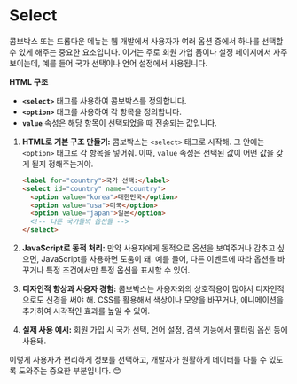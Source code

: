 # Select

콤보박스 또는 드롭다운 메뉴는 웹 개발에서 사용자가 여러 옵션 중에서 하나를 선택할 수 있게 해주는 중요한 요소입니다. 이거는 주로 회원 가입 폼이나 설정 페이지에서 자주 보이는데, 예를 들어 국가 선택이나 언어 설정에서 사용됩니다.

**HTML 구조**

- **`<select>`** 태그를 사용하여 콤보박스를 정의합니다.
- **`<option>`** 태그를 사용하여 각 항목을 정의합니다.
- **`value`** 속성은 해당 항목이 선택되었을 때 전송되는 값입니다.
1. **HTML로 기본 구조 만들기:**
콤보박스는 `<select>` 태그로 시작해. 그 안에는 `<option>` 태그로 각 항목을 넣어줘. 이때, `value` 속성은 선택된 값이 어떤 값을 갖게 될지 정해주는거야.
    
    ```html
    <label for="country">국가 선택:</label>
    <select id="country" name="country">
      <option value="korea">대한민국</option>
      <option value="usa">미국</option>
      <option value="japan">일본</option>
      <!-- 다른 국가들의 옵션들 -->
    </select>
    
    ```
    
2. **JavaScript로 동적 처리:**
만약 사용자에게 동적으로 옵션을 보여주거나 감추고 싶으면, JavaScript를 사용하면 도움이 돼. 예를 들어, 다른 이벤트에 따라 옵션을 바꾸거나 특정 조건에서만 특정 옵션을 표시할 수 있어.
3. **디자인적 향상과 사용자 경험:**
콤보박스는 사용자와의 상호작용이 많아서 디자인적으로도 신경을 써야 해. CSS를 활용해서 색상이나 모양을 바꾸거나, 애니메이션을 추가하여 시각적인 효과를 높일 수 있어.
4. **실제 사용 예시:**
회원 가입 시 국가 선택, 언어 설정, 검색 기능에서 필터링 옵션 등에 사용돼.

이렇게 사용자가 편리하게 정보를 선택하고, 개발자가 원활하게 데이터를 다룰 수 있도록 도와주는 중요한 부분입니다.  😊